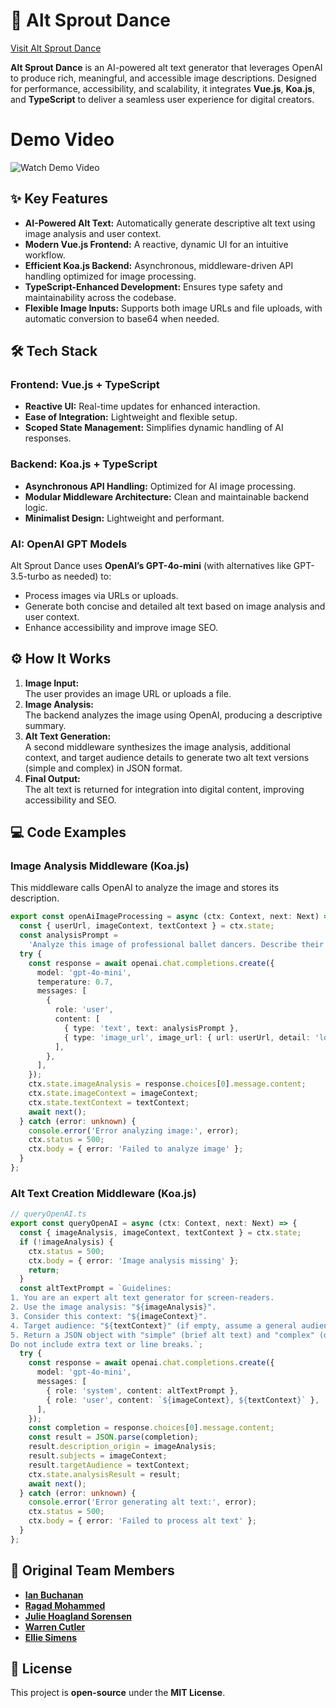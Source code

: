 # 🌱 Alt Sprout Dance

[Visit Alt Sprout Dance](https://altsprout.dance/)

**Alt Sprout Dance** is an AI-powered alt text generator that leverages OpenAI to produce rich, meaningful, and accessible image descriptions. Designed for performance, accessibility, and scalability, it integrates **Vue.js**, **Koa.js**, and **TypeScript** to deliver a seamless user experience for digital creators.

# Demo Video

![Watch Demo Video](https://afziltusqfvlckjbgkil.supabase.co/storage/v1/object/sign/assets/demo-vidoe-x2.gif?token=eyJhbGciOiJIUzI1NiIsInR5cCI6IkpXVCJ9.eyJ1cmwiOiJhc3NldHMvZGVtby12aWRvZS14Mi5naWYiLCJpYXQiOjE3NDE0OTY0MzIsImV4cCI6MTc3MzAzMjQzMn0.aLEUjikGJ1rn0DynaUVvB8kOx6tfkoJXrr88PlaIQ5s)

## ✨ Key Features

- **AI-Powered Alt Text:** Automatically generate descriptive alt text using image analysis and user context.
- **Modern Vue.js Frontend:** A reactive, dynamic UI for an intuitive workflow.
- **Efficient Koa.js Backend:** Asynchronous, middleware-driven API handling optimized for image processing.
- **TypeScript-Enhanced Development:** Ensures type safety and maintainability across the codebase.
- **Flexible Image Inputs:** Supports both image URLs and file uploads, with automatic conversion to base64 when needed.

## 🛠 Tech Stack

### Frontend: Vue.js + TypeScript

- **Reactive UI:** Real-time updates for enhanced interaction.
- **Ease of Integration:** Lightweight and flexible setup.
- **Scoped State Management:** Simplifies dynamic handling of AI responses.

### Backend: Koa.js + TypeScript

- **Asynchronous API Handling:** Optimized for AI image processing.
- **Modular Middleware Architecture:** Clean and maintainable backend logic.
- **Minimalist Design:** Lightweight and performant.

### AI: OpenAI GPT Models

Alt Sprout Dance uses **OpenAI’s GPT-4o-mini** (with alternatives like GPT-3.5-turbo as needed) to:

- Process images via URLs or uploads.
- Generate both concise and detailed alt text based on image analysis and user context.
- Enhance accessibility and improve image SEO.

## ⚙️ How It Works

1. **Image Input:**  
   The user provides an image URL or uploads a file.
2. **Image Analysis:**  
   The backend analyzes the image using OpenAI, producing a descriptive summary.
3. **Alt Text Generation:**  
   A second middleware synthesizes the image analysis, additional context, and target audience details to generate two alt text versions (simple and complex) in JSON format.
4. **Final Output:**  
   The alt text is returned for integration into digital content, improving accessibility and SEO.

## 💻 Code Examples

### Image Analysis Middleware (Koa.js)

This middleware calls OpenAI to analyze the image and stores its description.

```ts
export const openAiImageProcessing = async (ctx: Context, next: Next) => {
  const { userUrl, imageContext, textContext } = ctx.state;
  const analysisPrompt =
    'Analyze this image of professional ballet dancers. Describe their graceful poses, elegant costumes, and overall ambiance in a concise, accessible way.';
  try {
    const response = await openai.chat.completions.create({
      model: 'gpt-4o-mini',
      temperature: 0.7,
      messages: [
        {
          role: 'user',
          content: [
            { type: 'text', text: analysisPrompt },
            { type: 'image_url', image_url: { url: userUrl, detail: 'low' } },
          ],
        },
      ],
    });
    ctx.state.imageAnalysis = response.choices[0].message.content;
    ctx.state.imageContext = imageContext;
    ctx.state.textContext = textContext;
    await next();
  } catch (error: unknown) {
    console.error('Error analyzing image:', error);
    ctx.status = 500;
    ctx.body = { error: 'Failed to analyze image' };
  }
};
```

### Alt Text Creation Middleware (Koa.js)

```ts
// queryOpenAI.ts
export const queryOpenAI = async (ctx: Context, next: Next) => {
  const { imageAnalysis, imageContext, textContext } = ctx.state;
  if (!imageAnalysis) {
    ctx.status = 500;
    ctx.body = { error: 'Image analysis missing' };
    return;
  }
  const altTextPrompt = `Guidelines:
1. You are an expert alt text generator for screen-readers.
2. Use the image analysis: "${imageAnalysis}".
3. Consider this context: "${imageContext}".
4. Target audience: "${textContext}" (if empty, assume a general audience).
5. Return a JSON object with "simple" (brief alt text) and "complex" (detailed alt text) keys.
Do not include extra text or line breaks.`;
  try {
    const response = await openai.chat.completions.create({
      model: 'gpt-4o-mini',
      messages: [
        { role: 'system', content: altTextPrompt },
        { role: 'user', content: `${imageContext}, ${textContext}` },
      ],
    });
    const completion = response.choices[0].message.content;
    const result = JSON.parse(completion);
    result.description_origin = imageAnalysis;
    result.subjects = imageContext;
    result.targetAudience = textContext;
    ctx.state.analysisResult = result;
    await next();
  } catch (error: unknown) {
    console.error('Error generating alt text:', error);
    ctx.status = 500;
    ctx.body = { error: 'Failed to process alt text' };
  }
};
```

## 👥 Original Team Members

- [**Ian Buchanan**](https://github.com/ianbuchanan42)
- [**Ragad Mohammed**](https://github.com/ragad-mohammed)
- [**Julie Hoagland Sorensen**](https://github.com/JulieHoaglandSorensen)
- [**Warren Cutler**](https://github.com/warren-cutler)
- [**Ellie Simens**](https://github.com/elliesimens)

## 📜 License

This project is **open-source** under the **MIT License**.

